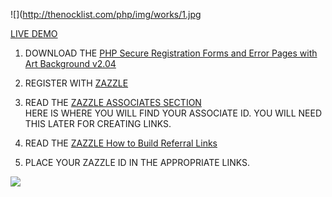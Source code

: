 
![](http://thenocklist.com/php/img/works/1.jpg

[LIVE DEMO](http://thenocklist.com/php/urban/signon.html)

1. DOWNLOAD THE [PHP Secure Registration Forms and Error Pages with Art Background v2.04](https://github.com/NOCKLIST/gardenform204)

2. REGISTER WITH [ZAZZLE](http://www.zazzle.com/)

3. READ THE [ZAZZLE ASSOCIATES SECTION](http://www.zazzle.com/my/associate/associate)  
HERE IS WHERE YOU WILL FIND YOUR ASSOCIATE ID.  YOU WILL NEED THIS LATER FOR CREATING LINKS.

4. READ THE [ZAZZLE How to Build Referral Links](http://www.zazzle.com/sell/affiliates/referrallinks)

5. PLACE YOUR ZAZZLE ID IN THE APPROPRIATE LINKS.  


![](http://thenocklist.com/html5/poly/images/templatemo_logo2.jpg)
